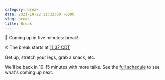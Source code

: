 ```yaml
---
category: break
date: 2021-10-22 11:32:00 -0500
slug: break
title: Break
---
```


🚶 Coming up in five minutes: break!

:alarm_clock: The break starts at [11:37 CDT](https://time.is/compare/1137AM_22_October_2021_in_Chicago)

Get up, stretch your legs, grab a snack, etc.

 We'll be back in 10-15 minutes with more talks. See the [full schedule](https://2021.djangocon.us/talks/) to see what's coming up next.